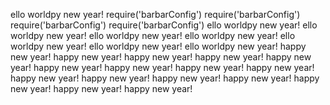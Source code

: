 ello worldpy new year!
require('barbarConfig')
require('barbarConfig')
require('barbarConfig')
require('barbarConfig')
ello worldpy new year!
ello worldpy new year!
ello worldpy new year!
ello worldpy new year!
ello worldpy new year!
ello worldpy new year!
ello worldpy new year!
happy new year!
happy new year!
happy new year!
happy new year!
happy new year!
happy new year!
happy new year!
happy new year!
happy new year!
happy new year!
happy new year!
happy new year!
happy new year!
happy new year!
happy new year!
happy new year!



